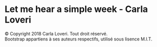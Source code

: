 # Let me hear a simple week - Carla Loveri  

© Copyright 2018 Carla Loveri. Tout droit réservé.  
Bootstrap appartiens à ses auteurs respectifs, utilisé sous lisence M.I.T.
